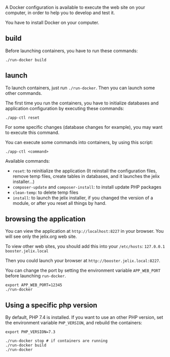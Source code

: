 
A Docker configuration is available to execute the web site on your computer, in
order to help you to develop and test it.

You have to install Docker on your computer.

build
-----
Before launching containers, you have to run these commands:

```
./run-docker build
```


launch
-------

To launch containers, just run `./run-docker`. Then you can launch some other
commands.

The first time you run the containers, you have to initialize databases and
application configuration by executing these commands:

```
./app-ctl reset
```

For some specific changes (database changes for example), you may want to execute
this command.

You can execute some commands into containers, by using this script:

```
./app-ctl <command>
```

Available commands:

* `reset`: to reinitialize the application (It reinstall the configuration files,
  remove temp files, create tables in databases, and it launches the jelix installer...) 
* `composer-update` and `composer-install`: to install update PHP packages 
* `clean-temp`: to delete temp files 
* `install`: to launch the jelix installer, if you changed the version of a module,
   or after you reset all things by hand.

browsing the application
------------------------

You can view the application at `http://localhost:8227` in your browser. 
You will see only the jelix.org web site.

To view other web sites, you should add this into your `/etc/hosts`:
`127.0.0.1 booster.jelix.local`

Then you could launch your browser at `http://booster.jelix.local:8227`.

You can change the port by setting the environment variable `APP_WEB_PORT`
before launching `run-docker`.

```
export APP_WEB_PORT=12345
./run-docker
```

Using a specific php version
-----------------------------

By default, PHP 7.4 is installed. If you want to use an other PHP version,
set the environment variable `PHP_VERSION`, and rebuild the containers:

```
export PHP_VERSION=7.3

./run-docker stop # if containers are running
./run-docker build
./run-docker
```
